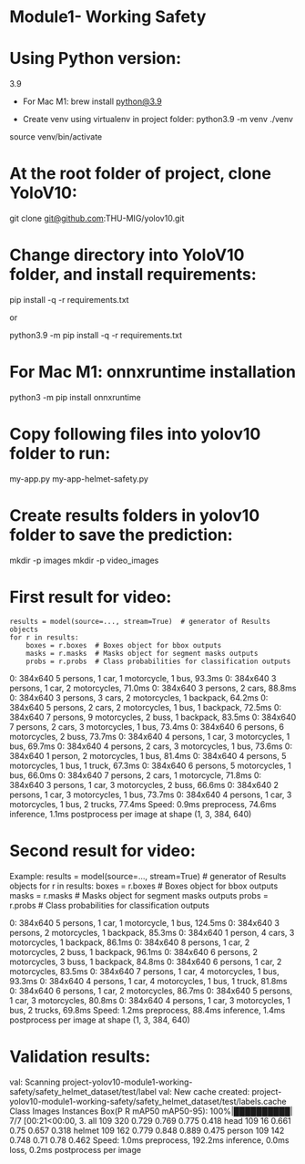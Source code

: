 # Module1- Working Safety

# Using Python version:
3.9

* For Mac M1:
brew install python@3.9

* Create venv using virtualenv in project folder:
python3.9 -m venv ./venv

source venv/bin/activate

# At the root folder of project, clone YoloV10:
git clone git@github.com:THU-MIG/yolov10.git

# Change directory into YoloV10 folder, and install requirements:
pip install -q -r requirements.txt

or

python3.9 -m pip install -q -r requirements.txt

# For Mac M1: onnxruntime installation
python3 -m pip install onnxruntime

# Copy following files into yolov10 folder to run:
my-app.py
my-app-helmet-safety.py

# Create results folders in yolov10 folder to save the prediction:
mkdir -p images
mkdir -p video_images

# First result for video:
    results = model(source=..., stream=True)  # generator of Results objects
    for r in results:
        boxes = r.boxes  # Boxes object for bbox outputs
        masks = r.masks  # Masks object for segment masks outputs
        probs = r.probs  # Class probabilities for classification outputs

0: 384x640 5 persons, 1 car, 1 motorcycle, 1 bus, 93.3ms
0: 384x640 3 persons, 1 car, 2 motorcycles, 71.0ms
0: 384x640 3 persons, 2 cars, 88.8ms
0: 384x640 3 persons, 3 cars, 2 motorcycles, 1 backpack, 64.2ms
0: 384x640 5 persons, 2 cars, 2 motorcycles, 1 bus, 1 backpack, 72.5ms
0: 384x640 7 persons, 9 motorcycles, 2 buss, 1 backpack, 83.5ms
0: 384x640 7 persons, 2 cars, 3 motorcycles, 1 bus, 73.4ms
0: 384x640 6 persons, 6 motorcycles, 2 buss, 73.7ms
0: 384x640 4 persons, 1 car, 3 motorcycles, 1 bus, 69.7ms
0: 384x640 4 persons, 2 cars, 3 motorcycles, 1 bus, 73.6ms
0: 384x640 1 person, 2 motorcycles, 1 bus, 81.4ms
0: 384x640 4 persons, 5 motorcycles, 1 bus, 1 truck, 67.3ms
0: 384x640 6 persons, 5 motorcycles, 1 bus, 66.0ms
0: 384x640 7 persons, 2 cars, 1 motorcycle, 71.8ms
0: 384x640 3 persons, 1 car, 3 motorcycles, 2 buss, 66.6ms
0: 384x640 2 persons, 1 car, 3 motorcycles, 1 bus, 73.7ms
0: 384x640 4 persons, 1 car, 3 motorcycles, 1 bus, 2 trucks, 77.4ms
Speed: 0.9ms preprocess, 74.6ms inference, 1.1ms postprocess per image at shape (1, 3, 384, 640)


# Second result for video:
Example:
    results = model(source=..., stream=True)  # generator of Results objects
    for r in results:
        boxes = r.boxes  # Boxes object for bbox outputs
        masks = r.masks  # Masks object for segment masks outputs
        probs = r.probs  # Class probabilities for classification outputs

0: 384x640 5 persons, 1 car, 1 motorcycle, 1 bus, 124.5ms
0: 384x640 3 persons, 2 motorcycles, 1 backpack, 85.3ms
0: 384x640 1 person, 4 cars, 3 motorcycles, 1 backpack, 86.1ms
0: 384x640 8 persons, 1 car, 2 motorcycles, 2 buss, 1 backpack, 96.1ms
0: 384x640 6 persons, 2 motorcycles, 3 buss, 1 backpack, 84.8ms
0: 384x640 6 persons, 1 car, 2 motorcycles, 83.5ms
0: 384x640 7 persons, 1 car, 4 motorcycles, 1 bus, 93.3ms
0: 384x640 4 persons, 1 car, 4 motorcycles, 1 bus, 1 truck, 81.8ms
0: 384x640 6 persons, 1 car, 2 motorcycles, 86.7ms
0: 384x640 5 persons, 1 car, 3 motorcycles, 80.8ms
0: 384x640 4 persons, 1 car, 3 motorcycles, 1 bus, 2 trucks, 69.8ms
Speed: 1.2ms preprocess, 88.4ms inference, 1.4ms postprocess per image at shape (1, 3, 384, 640)

# Validation results:
val: Scanning project-yolov10-module1-working-safety/safety_helmet_dataset/test/label
val: New cache created: project-yolov10-module1-working-safety/safety_helmet_dataset/test/labels.cache
                 Class     Images  Instances      Box(P          R      mAP50  mAP50-95): 100%|██████████| 7/7 [00:21<00:00,  3.
                   all        109        320      0.729      0.769      0.775      0.418
                  head        109         16      0.661       0.75      0.657      0.318
                helmet        109        162      0.779      0.848      0.889      0.475
                person        109        142      0.748       0.71       0.78      0.462
Speed: 1.0ms preprocess, 192.2ms inference, 0.0ms loss, 0.2ms postprocess per image
